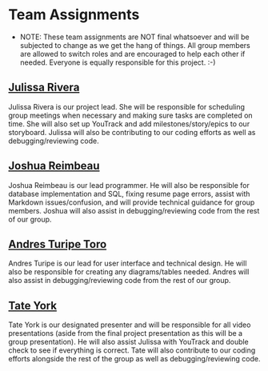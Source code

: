 # Team Assignments 

* NOTE: These team assignments are NOT final whatsoever and will be subjected to change as we get the hang of things. All group members are allowed to switch roles and are encouraged to help each other if needed. Everyone is equally responsible for this project. :-) 

## [Julissa Rivera](Resumes/julissa.md)

Julissa Rivera is our project lead. She will be responsible for scheduling group meetings when necessary and making sure tasks are completed on time. She will also set up YouTrack and add milestones/story/epics to our storyboard. Julissa will also be contributing to our coding efforts as well as debugging/reviewing code.

## [Joshua Reimbeau](Resumes/joshua.md)

Joshua Reimbeau is our lead programmer. He will also be responsible for database implementation and SQL, fixing resume page errors, assist with Markdown issues/confusion, and will provide technical guidance for group members. Joshua will also assist in debugging/reviewing code from the rest of our group. 
  
## [Andres Turipe Toro](Resumes/andres.md)

Andres Turipe is our lead for user interface and technical design. He will also be responsible for creating any diagrams/tables needed. Andres will also assist in debugging/reviewing code from the rest of our group.
  
## [Tate York](Resumes/tate.md)

Tate York is our designated presenter and will be responsible for all video presentations (aside from the final project presentation as this will be a group presentation). He will also assist Julissa with YouTrack and double check to see if everything is correct. Tate will also contribute to our coding efforts alongside the rest of the group as well as debugging/reviewing code.
